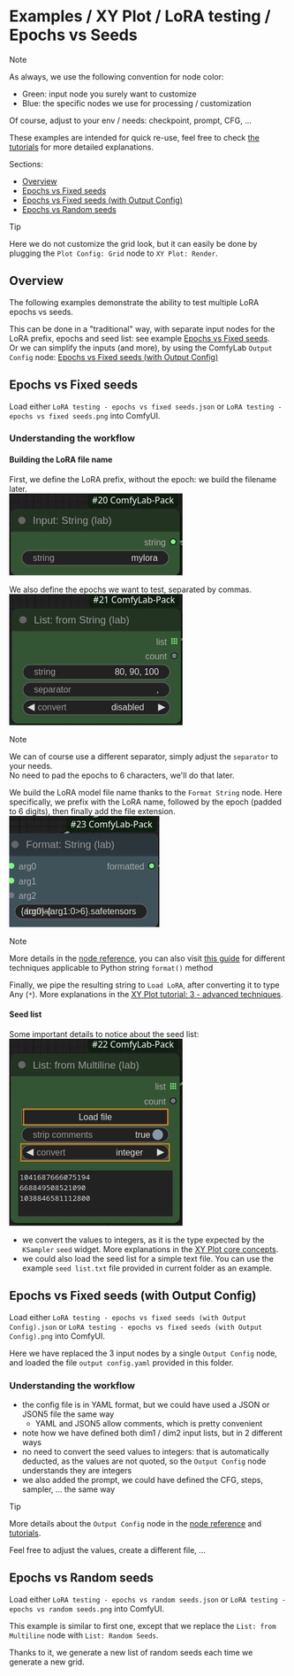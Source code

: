 # Examples / XY Plot / LoRA testing / Epochs vs Seeds

> [!NOTE]
> As always, we use the following convention for node color:
>
> - Green: input node you surely want to customize
> - Blue: the specific nodes we use for processing / customization
>
> Of course, adjust to your env / needs: checkpoint, prompt, CFG, ...

These examples are intended for quick re-use, feel free to check [the tutorials](../../../../tutorials/) for more detailed explanations.

Sections:

- [Overview](#overview)
- [Epochs vs Fixed seeds](#epochs-vs-fixed-seeds)
- [Epochs vs Fixed seeds (with Output Config)](#epochs-vs-fixed-seeds-with-output-config)
- [Epochs vs Random seeds](#epochs-vs-random-seeds)

> [!TIP]  
> Here we do not customize the grid look, but it can easily be done by plugging the `Plot Config: Grid` node to `XY Plot: Render`.

## Overview

The following examples demonstrate the ability to test multiple LoRA epochs vs seeds.

This can be done in a "traditional" way, with separate input nodes for the LoRA prefix, epochs and seed list: see example [Epochs vs Fixed seeds](#epochs-vs-fixed-seeds).\
Or we can simplify the inputs (and more), by using the ComfyLab `Output Config` node: [Epochs vs Fixed seeds (with Output Config)](#epochs-vs-fixed-seeds-with-output-config)

## Epochs vs Fixed seeds

Load either `LoRA testing - epochs vs fixed seeds.json` or `LoRA testing - epochs vs fixed seeds.png` into ComfyUI.

### Understanding the workflow

#### Building the LoRA file name

First, we define the LoRA prefix, without the epoch: we build the filename later.\
![LoRA prefix](./images/details%20-%20lora%20prefix.jpg)

We also define the epochs we want to test, separated by commas.\
![epochs](./images/details%20-%20input%20epochs.jpg)

> [!NOTE]
> We can of course use a different separator, simply adjust the `separator` to your needs.\
> No need to pad the epochs to 6 characters, we'll do that later.

We build the LoRA model file name thanks to the `Format String` node. Here specifically, we prefix with the LoRA name, followed by the epoch (padded to 6 digits), then finally add the file extension.\
![format file name](./images/details%20-%20format%20lora%20name.jpg)

> [!NOTE]
> More details in the [node reference](../../../../node%20reference/format.md), you can also visit [this guide](https://pyformat.info/) for different techniques applicable to Python string `format()` method

Finally, we pipe the resulting string to `Load LoRA`, after converting it to type Any (`*`). More explanations in the [XY Plot tutorial: 3 - advanced techniques](../../../../tutorials/XY%20Plot/3%20-%20advanced%20techniques/).

#### Seed list

Some important details to notice about the seed list:\
![seed list](./images/details%20-%20seed%20list.jpg)

- we convert the values to integers, as it is the type expected by the `KSampler` `seed` widget. More explanations in the [XY Plot core concepts](../../../../node%20reference/xy%20plot/0%20-%20core%20concepts.md).
- we could also load the seed list for a simple text file. You can use the example `seed list.txt` file provided in current folder as an example.

## Epochs vs Fixed seeds (with Output Config)

Load either `LoRA testing - epochs vs fixed seeds (with Output Config).json` or `LoRA testing - epochs vs fixed seeds (with Output Config).png` into ComfyUI.

Here we have replaced the 3 input nodes by a single `Output Config` node, and loaded the file `output config.yaml` provided in this folder.

### Understanding the workflow

- the config file is in YAML format, but we could have used a JSON or JSON5 file the same way
  - YAML and JSON5 allow comments, which is pretty convenient
- note how we have defined both dim1 / dim2 input lists, but in 2 different ways
- no need to convert the seed values to integers: that is automatically deducted, as the values are not quoted, so the `Output Config` node understands they are integers
- we also added the prompt, we could have defined the CFG, steps, sampler, ... the same way

> [!TIP]
> More details about the `Output Config` node in the [node reference](../../../../node%20reference/output%20config.md) and [tutorials](../../../../tutorials/Output%20Config/).

Feel free to adjust the values, create a different file, ...

## Epochs vs Random seeds

Load either `LoRA testing - epochs vs random seeds.json` or `LoRA testing - epochs vs random seeds.png` into ComfyUI.

This example is similar to first one, except that we replace the `List: from Multiline` node with `List: Random Seeds`.

Thanks to it, we generate a new list of random seeds each time we generate a new grid.
